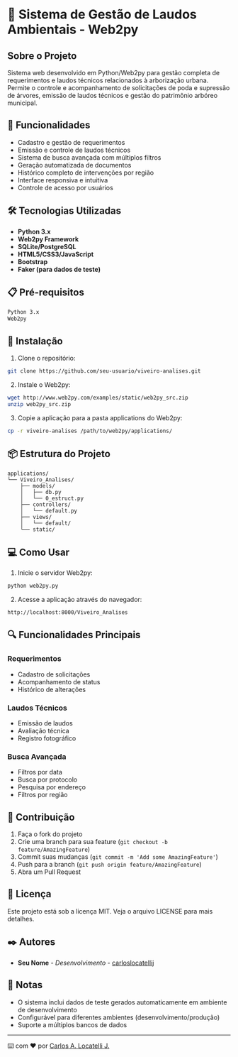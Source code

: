 # 🌳 Sistema de Gestão de Laudos Ambientais - Web2py

## Sobre o Projeto

Sistema web desenvolvido em Python/Web2py para gestão completa de requerimentos e laudos técnicos relacionados à arborização urbana. Permite o controle e acompanhamento de solicitações de poda e supressão de árvores, emissão de laudos técnicos e gestão do patrimônio arbóreo municipal.

## 🚀 Funcionalidades

- Cadastro e gestão de requerimentos
- Emissão e controle de laudos técnicos
- Sistema de busca avançada com múltiplos filtros
- Geração automatizada de documentos
- Histórico completo de intervenções por região
- Interface responsiva e intuitiva
- Controle de acesso por usuários

## 🛠️ Tecnologias Utilizadas

- **Python 3.x**
- **Web2py Framework**
- **SQLite/PostgreSQL**
- **HTML5/CSS3/JavaScript**
- **Bootstrap**
- **Faker (para dados de teste)**

## 📋 Pré-requisitos

```bash
Python 3.x
Web2py
```

## 🔧 Instalação

1. Clone o repositório:
```bash
git clone https://github.com/seu-usuario/viveiro-analises.git
```

2. Instale o Web2py:
```bash
wget http://www.web2py.com/examples/static/web2py_src.zip
unzip web2py_src.zip
```

3. Copie a aplicação para a pasta applications do Web2py:
```bash
cp -r viveiro-analises /path/to/web2py/applications/
```

## 📦 Estrutura do Projeto

```
applications/
└── Viveiro_Analises/
    ├── models/
    │   ├── db.py
    │   └── 0_estruct.py
    ├── controllers/
    │   └── default.py
    ├── views/
    │   └── default/
    └── static/
```

## 💻 Como Usar

1. Inicie o servidor Web2py:
```bash
python web2py.py
```

2. Acesse a aplicação através do navegador:
```
http://localhost:8000/Viveiro_Analises
```

## 🔍 Funcionalidades Principais

### Requerimentos
- Cadastro de solicitações
- Acompanhamento de status
- Histórico de alterações

### Laudos Técnicos
- Emissão de laudos
- Avaliação técnica
- Registro fotográfico

### Busca Avançada
- Filtros por data
- Busca por protocolo
- Pesquisa por endereço
- Filtros por região

## 👥 Contribuição

1. Faça o fork do projeto
2. Crie uma branch para sua feature (`git checkout -b feature/AmazingFeature`)
3. Commit suas mudanças (`git commit -m 'Add some AmazingFeature'`)
4. Push para a branch (`git push origin feature/AmazingFeature`)
5. Abra um Pull Request

## 📝 Licença

Este projeto está sob a licença MIT. Veja o arquivo LICENSE para mais detalhes.

## ✒️ Autores

* **Seu Nome** - *Desenvolvimento* - [carloslocatellij](https://github.com/carloslocatellij)

## 📄 Notas

- O sistema inclui dados de teste gerados automaticamente em ambiente de desenvolvimento
- Configurável para diferentes ambientes (desenvolvimento/produção)
- Suporte a múltiplos bancos de dados

---

⌨️ com ❤️ por [Carlos A. Locatelli J.](https://github.com/carloslocatellij)